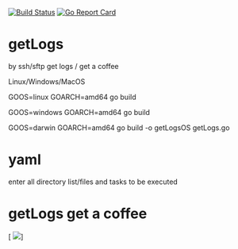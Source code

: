 [![Build Status](https://travis-ci.org/valdemarpavesi/getLogs.svg?branch=master)](https://travis-ci.org/valdemarpavesi/getLogs)
[![Go Report Card](https://goreportcard.com/badge/github.com/valdemarpavesi/getlogs)](https://goreportcard.com/report/github.com/valdemarpavesi/getlogs)

# getLogs 
by ssh/sftp  get logs / get a coffee



Linux/Windows/MacOS

GOOS=linux GOARCH=amd64 go build

GOOS=windows GOARCH=amd64 go build

GOOS=darwin GOARCH=amd64 go build -o getLogsOS getLogs.go

# yaml

enter all directory list/files and tasks to be executed


# getLogs get a coffee
[ ![](https://github.com/valdemarpavesi/getLogs/blob/master/getLogs.png)]




